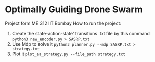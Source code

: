 # Optimally Guiding Drone Swarm
 Project form ME 312 IIT Bombay
How to run the project:
1. Create the state-action-state' transitions .txt file by this command `python3 new_encoder.py > SASRP.txt`
2. Use Mdp to solve it `python3 planner.py --mdp SASRP.txt > strategy.txt`
3. Plot it `plot_aa_strategy.py --file_path strategy.txt`
